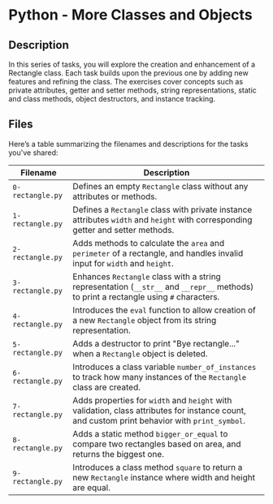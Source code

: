 # Python - More Classes and Objects

## Description
In this series of tasks, you will explore the creation and enhancement of a Rectangle class. Each task builds upon the previous one by adding new features and refining the class. The exercises cover concepts such as private attributes, getter and setter methods, string representations, static and class methods, object destructors, and instance tracking.

## Files

Here’s a table summarizing the filenames and descriptions for the tasks you've shared:

| Filename | Description |
|----------|------------|
| `0-rectangle.py` | Defines an empty `Rectangle` class without any attributes or methods. |
| `1-rectangle.py` | Defines a `Rectangle` class with private instance attributes `width` and `height` with corresponding getter and setter methods. |
| `2-rectangle.py` | Adds methods to calculate the `area` and `perimeter` of a rectangle, and handles invalid input for `width` and `height`. |
| `3-rectangle.py` | Enhances `Rectangle` class with a string representation (`__str__` and `__repr__` methods) to print a rectangle using `#` characters. |
| `4-rectangle.py` | Introduces the `eval` function to allow creation of a new `Rectangle` object from its string representation. |
| `5-rectangle.py` | Adds a destructor to print "Bye rectangle..." when a `Rectangle` object is deleted. |
| `6-rectangle.py` | Introduces a class variable `number_of_instances` to track how many instances of the `Rectangle` class are created. |
| `7-rectangle.py` | Adds properties for `width` and `height` with validation, class attributes for instance count, and custom print behavior with `print_symbol`. |
| `8-rectangle.py` | Adds a static method `bigger_or_equal` to compare two rectangles based on area, and returns the biggest one. |
| `9-rectangle.py` | Introduces a class method `square` to return a new `Rectangle` instance where width and height are equal. |
